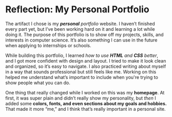 # Reflection: My Personal Portfolio

The artifact I chose is my ***personal** portfolio* website. I haven’t finished every part yet, but I’ve been working hard on it and learning a lot while doing it. The purpose of this portfolio is to show off my projects, skills, and interests in computer science. It’s also something I can use in the future when applying to internships or schools.

While building this portfolio, I learned *how to use **HTML** and **CSS** better*, and I got more confident with design and layout. I tried to make it look clean and organized, so it’s easy to navigate. I also practiced writing about myself in a way that sounds professional but still feels like me. Working on this helped me understand what’s important to include when you're trying to show people what you can do.

One thing that really changed while I worked on this was my **homepage**. At first, it was super plain and didn’t really show my personality, but *then* I added some **colors, fonts, and even sections about my goals and hobbies.** That made it more “me,” and I think that’s really important in a personal site.



